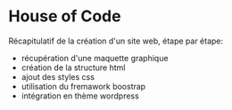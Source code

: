 # House of Code

Récapitulatif de la création d'un site web, étape par étape:
- récupération d'une maquette graphique
- création de la structure html
- ajout des styles css
- utilisation du fremawork boostrap
- intégration en thème wordpress
